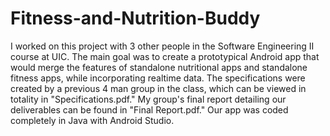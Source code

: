 # Fitness-and-Nutrition-Buddy

I worked on this project with 3 other people in the Software Engineering II course at UIC.
The main goal was to create a prototypical Android app that would merge the features of standalone nutritional apps and standalone fitness apps, while incorporating realtime data.
The specifications were created by a previous 4 man group in the class, which can be viewed in totality in "Specifications.pdf."
My group's final report detailing our deliverables can be found in "Final Report.pdf."
Our app was coded completely in Java with Android Studio.
